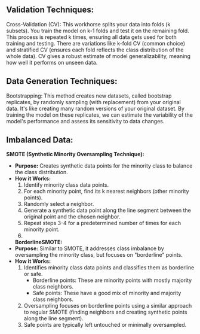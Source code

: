  ## Validation Techniques:
Cross-Validation (CV): This workhorse splits your data into folds (k subsets). You train the model on k-1 folds and test it on the remaining fold. This process is repeated k times, ensuring all data gets used for both training and testing. There are variations like k-fold CV (common choice) and stratified CV (ensures each fold reflects the class distribution of the whole data). CV gives a robust estimate of model generalizability, meaning how well it performs on unseen data.

 ## Data Generation Techniques:
 Bootstrapping: This method creates new datasets, called bootstrap replicates, by randomly sampling (with replacement) from your original data. It's like creating many random versions of your original dataset. By training the model on these replicates, we can estimate the variability of the model's performance and assess its sensitivity to data changes.
## Imbalanced Data:

   **SMOTE (Synthetic Minority Oversampling Technique):**
- **Purpose:** Creates synthetic data points for the minority class to balance the class distribution.
- **How it Works:**
    1. Identify minority class data points.
    2. For each minority point, find its k nearest neighbors (other minority points).
    3. Randomly select a neighbor.
    4. Generate a synthetic data point along the line segment between the original point and the chosen neighbor.
    5. Repeat steps 3-4 for a predetermined number of times for each minority point.
    6. 
	**BorderlineSMOTE:**
- **Purpose:** Similar to SMOTE, it addresses class imbalance by oversampling the minority class, but focuses on "borderline" points.
- **How it Works:**
    1. Identifies minority class data points and classifies them as borderline or safe.
        - Borderline points: These are minority points with mostly majority class neighbors.
        - Safe points: These have a good mix of minority and majority class neighbors.
    2. Oversampling focuses on borderline points using a similar approach to regular SMOTE (finding neighbors and creating synthetic points along the line segment).
    3. Safe points are typically left untouched or minimally oversampled.
